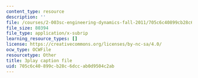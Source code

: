 ```yaml
---
content_type: resource
description: ''
file: /courses/2-003sc-engineering-dynamics-fall-2011/705c6c40899cb28c6dccab0d9504c2ab_wzEqF_UQkks.srt
file_size: 80394
file_type: application/x-subrip
learning_resource_types: []
license: https://creativecommons.org/licenses/by-nc-sa/4.0/
ocw_type: OCWFile
resourcetype: Other
title: 3play caption file
uid: 705c6c40-899c-b28c-6dcc-ab0d9504c2ab
---
```

